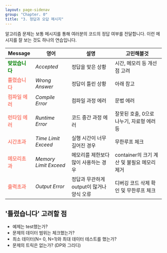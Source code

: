 ```yaml
---
layout: page-sidenav
group: "Chapter. 0"
title: "3. 정답과 오답 메시지"
---
```


알고리즘 문제는 보통 메시지를 통해 여러분의 코드의 정답 여부를 전달합니다.
이런 메시지를 잘 보는 것도 하나의 연습입니다.

| Message                            | 영어                    | 설명                         | 고민해볼것                         |
| ---------------------------------- | --------------------- | -------------------------- | ----------------------------- |
| <b style='color:green'>맞았습니다</b>   | *Accepted*            | 정답을 맞은 상황                  | 시간, 메모리 등 개선점 고려              |
| <b style='color:salmon'>틀렸습니다</b>  | *Wrong Answer*        | 정답이 틀린 상황                  | 아래 참고                         |
| <b style='color:salmon'>컴파일 에러</b> | *Compile Error*       | 컴파일 과정 에러                  | 문법 에러                         |
| <b style='color:salmon'>런타임 에러</b> | *Runtime Error*       | 코드 중간 과정 에러                | 잘못된 호출, 0으로 나누기, 자료형 에러 등     |
| <b style='color:salmon'>시간초과</b>   | *Time Limit Exceed*   | 실행 시간이 너무 길어진 경우           | 무한루프 체크                       |
| <b style='color:salmon'>메모리초과</b>  | *Memory Limit Exceed* | 메모리를 제한보다 많이 사용하는 경우       | container의 크기 계산 및 불필요 메모리 제거 |
| <b style='color:salmon'>출력초과</b>   | *Output Error*        | 정답과 무관하게 output이 많거나 양식 오류 | 디버깅 코드 삭제 확인 및 무한루프 체크        |


## '틀렸습니다' 고려할 점

- 예제는 test했는가?
- 문제의 데이터 범위는 체크했는가?
- 최소 데이터(N= 0, N=1)와 최대 데이터 테스트를 했는가?
- 문제의 트릭은 없는가? (DP와 그리디)